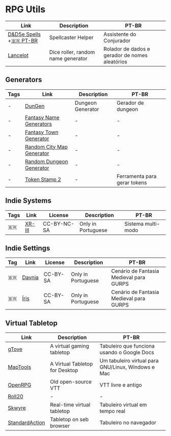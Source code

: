 # RPG Utils

| Link | Description | PT-BR |
|-|-|-|
| [D&D5e Spells](https://dnd5spells.rpgist.net/en/spells) +[🇧🇷 PT-BR](https://dnd5spells.rpgist.net/pt-BR/spells) | Spellcaster Helper | Assistente do Conjurador |
| [Lancelot](http://apps.cordeis.com/lancelot/index.html) | Dice roller, random name generator | Rolador de dados e gerador de nomes aleatórios |

## Generators

| Tags | Link | Description | PT-BR |
|-|-|-|-|
| - | [DunGen](https://dungen.app/dungen/) | Dungeon Generator | Gerador de dungeon|
| - | [Fantasy Name Generators](https://www.fantasynamegenerators.com/) | - | - |
| - | [Fantasy Town Generator](https://donjon.bin.sh/fantasy/town/) | - | - |
| - | [Random City Map Generator](https://inkwellideas.com/free-tools/random-city-map-generator/) | - | - |
| - | [Random Dungeon Generator](https://donjon.bin.sh/fantasy/dungeon/) | - | - |
| - | [Token Stamp 2](https://rolladvantage.com/tokenstamp/) | - | Ferramenta para gerar tokens |


## Indie Systems

| Tags | Link | License | Description | PT-BR |
|-|-|-|-|-|
| 🇧🇷 | [XR-III](http://wiki.cordeis.com/xr3/start)| CC-BY-NC-SA | Only in Portuguese | Sistema multi-modo |

## Indie Settings

| Tag | Link | License | Description | PT-BR |
|-|-|-|-|-|
| 🇧🇷 | [Davnia](https://rpg.fandom.com/wiki/Davnia) | CC-BY-SA | Only in Portuguese | Cenário de Fantasia Medieval para GURPS |
| 🇧🇷 | [Íris](https://rpg.fandom.com/wiki/%C3%8Dris) | CC-BY-SA | Only in Portuguese | Cenário de Fantasia Medieval para GURPS |

## Virtual Tabletop

| Link | Description | PT-BR |
|-|-|-|
| [gTove](https://github.com/RobRendell/gTove) | A virtual gaming tabletop | Tabuleiro que funciona usando o Google Docs |
| [MapTools](https://www.rptools.net/toolbox/maptool/) | A Virtual Tabletop for Desktop | Um tabuleiro virtual para GNU/Linux, Windows e Mac |
| [OpenRPG](http://www.rpgobjects.com/index.php?c=orpg) | Old open-source VTT | VTT livre e antigo |
| [Roll20](https://roll20.net) | - | - |
| [Skwyre](https://www.nbos.com/products/skwyre) | Real-time virtual tabletop | Tabuleiro virtual em tempo real|
| [StandardAction](https://standardaction.net) | Tabletop on seb browser | Tabuleiro no navegador |
